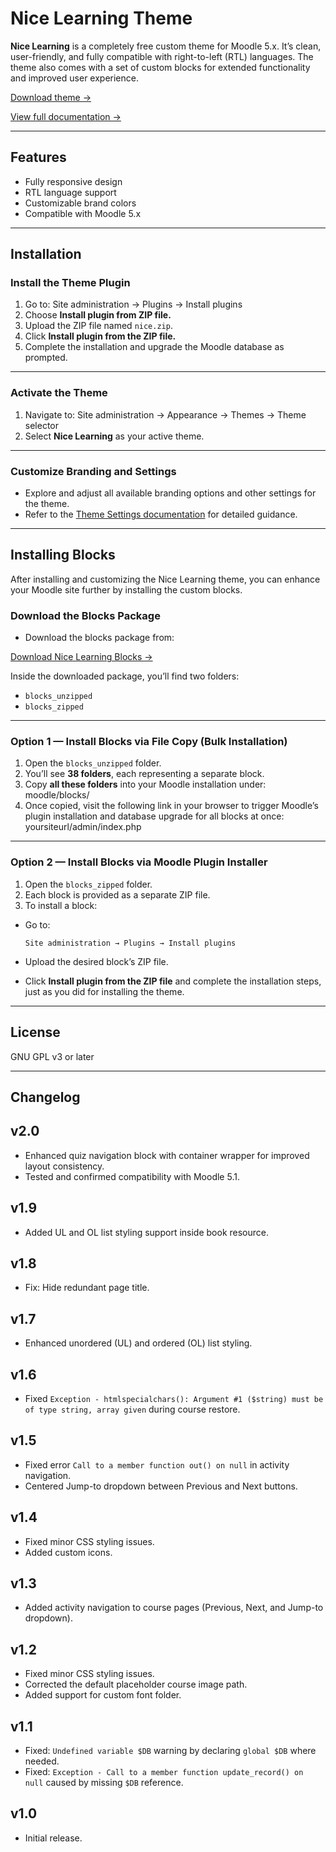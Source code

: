 # Nice Learning Theme

**Nice Learning** is a completely free custom theme for Moodle 5.x. It’s clean, user-friendly, and fully compatible with right-to-left (RTL) languages. The theme also comes with a set of custom blocks for extended functionality and improved user experience.

[Download theme →](https://moodle.org/plugins/theme_nice)

[View full documentation →](https://docs.nicelearning.org/getting-started/overview)

---

## Features

- Fully responsive design
- RTL language support
- Customizable brand colors
- Compatible with Moodle 5.x

---

## Installation

### Install the Theme Plugin

1. Go to: Site administration → Plugins → Install plugins
2. Choose **Install plugin from ZIP file.**
3. Upload the ZIP file named `nice.zip`.
4. Click **Install plugin from the ZIP file.**
5. Complete the installation and upgrade the Moodle database as prompted.

---

### Activate the Theme

1. Navigate to: Site administration → Appearance → Themes → Theme selector
2. Select **Nice Learning** as your active theme.

---

### Customize Branding and Settings

- Explore and adjust all available branding options and other settings for the theme.
- Refer to the [Theme Settings documentation](https://docs.nicelearning.org/theme-settings/general-settings) for detailed guidance.

---

## Installing Blocks

After installing and customizing the Nice Learning theme, you can enhance your Moodle site further by installing the custom blocks.

### Download the Blocks Package

- Download the blocks package from:

[Download Nice Learning Blocks →](https://docs.nicelearning.org/website/blocks.zip)

Inside the downloaded package, you’ll find two folders:

- `blocks_unzipped`
- `blocks_zipped`

---

### Option 1 — Install Blocks via File Copy (Bulk Installation)

1. Open the `blocks_unzipped` folder.
2. You’ll see **38 folders**, each representing a separate block.
3. Copy **all these folders** into your Moodle installation under: moodle/blocks/
4. Once copied, visit the following link in your browser to trigger Moodle’s plugin installation and database upgrade for all blocks at once: yoursiteurl/admin/index.php

---

### Option 2 — Install Blocks via Moodle Plugin Installer

1. Open the `blocks_zipped` folder.
2. Each block is provided as a separate ZIP file.
3. To install a block:
- Go to:
  
  ```
  Site administration → Plugins → Install plugins
  ```
- Upload the desired block’s ZIP file.
- Click **Install plugin from the ZIP file** and complete the installation steps, just as you did for installing the theme.

---

## License

GNU GPL v3 or later

---

## Changelog

## v2.0
- Enhanced quiz navigation block with container wrapper for improved layout consistency.
- Tested and confirmed compatibility with Moodle 5.1.
  
## v1.9
- Added UL and OL list styling support inside book resource.
  
## v1.8
- Fix: Hide redundant page title.
  
## v1.7
- Enhanced unordered (UL) and ordered (OL) list styling.

## v1.6
- Fixed `Exception - htmlspecialchars(): Argument #1 ($string) must be of type string, array given` during course restore.
  
## v1.5
- Fixed error `Call to a member function out() on null` in activity navigation.
- Centered Jump-to dropdown between Previous and Next buttons.
  
## v1.4
- Fixed minor CSS styling issues.
- Added custom icons.

## v1.3
- Added activity navigation to course pages (Previous, Next, and Jump-to dropdown).

## v1.2
- Fixed minor CSS styling issues.
- Corrected the default placeholder course image path.
- Added support for custom font folder.

## v1.1
- Fixed: `Undefined variable $DB` warning by declaring `global $DB` where needed.
- Fixed: `Exception - Call to a member function update_record() on null` caused by missing `$DB` reference.

## v1.0
- Initial release.
